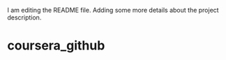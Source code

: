 I am editing the README file. Adding some more details about the project description.

# coursera_github
